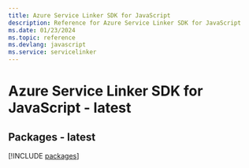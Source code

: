 ```yaml
---
title: Azure Service Linker SDK for JavaScript
description: Reference for Azure Service Linker SDK for JavaScript
ms.date: 01/23/2024
ms.topic: reference
ms.devlang: javascript
ms.service: servicelinker
---
```

# Azure Service Linker SDK for JavaScript - latest
## Packages - latest
[!INCLUDE [packages](service-linker-index.md)]